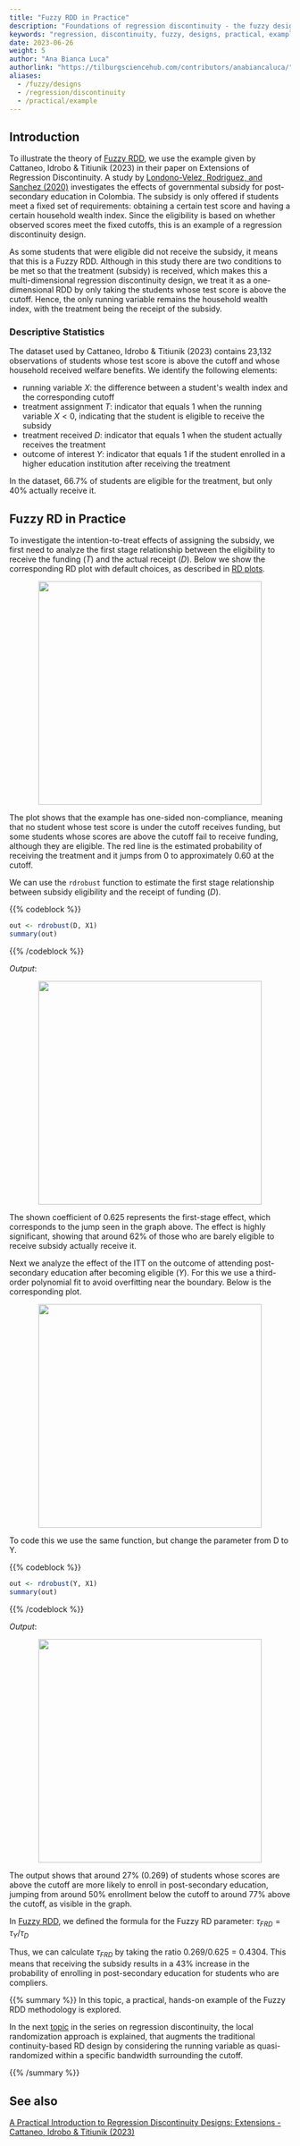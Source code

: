 ```yaml
---
title: "Fuzzy RDD in Practice"
description: "Foundations of regression discontinuity - the fuzzy design in practice. Example of financial aid effect on post-secondary education attainment"
keywords: "regression, discontinuity, fuzzy, designs, practical, example, coding"
date: 2023-06-26
weight: 5
author: "Ana Bianca Luca"
authorlink: "https://tilburgsciencehub.com/contributors/anabiancaluca/"
aliases:
  - /fuzzy/designs
  - /regression/discontinuity
  - /practical/example
---
```


## Introduction

To illustrate the theory of [Fuzzy RDD](https://tilburgsciencehub.com/topics/analyze/causal-inference/rdd/fuzzy-rdd/), we use the example given by Cattaneo, Idrobo & Titiunik (2023) in their paper on Extensions of Regression Discontinuity. A study by [Londono-Velez, Rodriguez, and Sanchez (2020)](https://www.jstor.org/stable/26921730) investigates the effects of governmental subsidy for post-secondary education in Colombia. The subsidy is only offered if students meet a fixed set of requirements: obtaining a certain test score and having a certain household wealth index. Since the eligibility is based on whether observed scores meet the fixed cutoffs, this is an example of a regression discontinuity design.

As some students that were eligible did not receive the subsidy, it means that this is a Fuzzy RDD. Although in this study there are two conditions to be met so that the treatment (subsidy) is received, which makes this a multi-dimensional regression discontinuity design, we treat it as a one-dimensional RDD by only taking the students whose test score is above the cutoff. Hence, the only running variable remains the household wealth index, with the treatment being the receipt of the subsidy.

### Descriptive Statistics

The dataset used by Cattaneo, Idrobo & Titiunik (2023) contains 23,132 observations of students whose test score is above the cutoff and whose household received welfare benefits. We identify the following elements:

- running variable $X$: the difference between a student's wealth index and the corresponding cutoff
- treatment assignment $T$: indicator that equals 1 when the running variable $X < 0$, indicating that the student is eligible to receive the subsidy
- treatment received $D$: indicator that equals 1 when the student actually receives the treatment
- outcome of interest $Y$: indicator that equals 1 if the student enrolled in a higher education institution after receiving the treatment

In the dataset, 66.7\% of students are eligible for the treatment, but only 40\% actually receive it.

## Fuzzy RD in Practice

To investigate the intention-to-treat effects of assigning the subsidy, we first need to analyze the first stage relationship between the eligibility to receive the funding ($T$) and the actual receipt ($D$). Below we show the corresponding RD plot with default choices, as described in [RD plots](https://tilburgsciencehub.com/topics/analyze/causal-inference/rdd/rd-plots/).

<p align = "center">
<img src = "../images/fuzzy1.png" width="400">
</p>

The plot shows that the example has one-sided non-compliance, meaning that no student whose test score is under the cutoff receives funding, but some students whose scores are above the cutoff fail to receive funding, although they are eligible. The red line is the estimated probability of receiving the treatment and it jumps from 0 to approximately 0.60 at the cutoff.

We can use the `rdrobust` function to estimate the first stage relationship between subsidy eligibility and the receipt of funding ($D$).

{{% codeblock %}}

```R
out <- rdrobust(D, X1)
summary(out)
```

{{% /codeblock %}}

_Output_:

<p align = "center">
<img src = "../images/fuzzy2.png" width="400">
</p>

The shown coefficient of 0.625 represents the first-stage effect, which corresponds to the jump seen in the graph above. The effect is highly significant, showing that around 62\% of those who are barely eligible to receive subsidy actually receive it.

Next we analyze the effect of the ITT on the outcome of attending post-secondary education after becoming eligible ($Y$). For this we use a third-order polynomial fit to avoid overfitting near the boundary. Below is the corresponding plot.

<p align = "center">
<img src = "../images/fuzzy3.png" width="400">
</p>

To code this we use the same function, but change the parameter from D to Y.

{{% codeblock %}}

```R
out <- rdrobust(Y, X1)
summary(out)
```

{{% /codeblock %}}

_Output_:

<p align = "center">
<img src = "../images/fuzzy4.png" width="400">
</p>

The output shows that around 27\% (0.269) of students whose scores are above the cutoff are more likely to enroll in post-secondary education, jumping from around 50\% enrollment below the cutoff to around 77\% above the cutoff, as visible in the graph.

In [Fuzzy RDD](/fuzzy/designs), we defined the formula for the Fuzzy RD parameter: $\tau_{FRD} = \tau_{Y}/\tau_{D}$

Thus, we can calculate $\tau_{FRD}$ by taking the ratio $0.269/0.625 = 0.4304$. This means that receiving the subsidy results in a 43\% increase in the probability of enrolling in post-secondary education for students who are compliers.

{{% summary %}}
In this topic, a practical, hands-on example of the Fuzzy RDD methodology is explored.

In the next [topic](/local/randomization) in the series on regression discontinuity, the local randomization approach is explained, that augments the traditional continuity-based RD design by considering the running variable as quasi-randomized within a specific bandwidth surrounding the cutoff.

{{% /summary %}}

## See also

[A Practical Introduction to Regression Discontinuity Designs: Extensions - Cattaneo, Idrobo & Titiunik (2023)](https://rdpackages.github.io/references/Cattaneo-Idrobo-Titiunik_2023_CUP.pdf)
